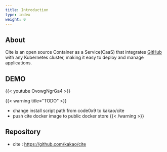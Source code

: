 ```yaml
---
title: Introduction
type: index
weight: 0
---
```

## About
Cite is an open source Container as a Service(CaaS) that integrates [GitHub](https://github.com) with any Kubernetes cluster, making it easy to deploy and manage applications.

## DEMO
{{< youtube OvowgNgrGa4 >}}

{{< warning title="TODO" >}}
* change install script path from code0x9 to kakao/cite
* push cite docker image to public docker store
{{< /warning >}}

## Repository
* cite : https://github.com/kakao/cite
